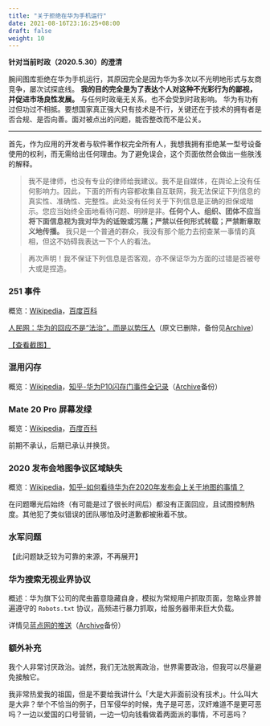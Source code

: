 ```yaml
---
title: "关于拒绝在华为手机运行"
date: 2021-08-16T23:16:25+08:00
draft: false
weight: 10
---
```


**针对当前时政（2020.5.30）的澄清**

腕间图库拒绝在华为手机运行，其原因完全是因为华为多次以不光明地形式与友商竞争，屡次试探底线。 **我的目的完全是为了表达个人对这种不光彩行为的鄙视，并促进市场良性发展。** 与任何时政毫无关系，也不会受到时政影响。 华为有功有过但功过不相抵。要想国家真正强大只有技术是不行，关键还在于技术的拥有者是否合规、是否向善。面对被点出的问题，能否整改而不是公关。

---

首先，作为应用的开发者与软件著作权完全所有人，我想我拥有拒绝某一型号设备使用的权利，而无需给出任何理由。为了避免误会，这个页面依然会做出一些肤浅的解释。

> 我不是律师，也没有专业的律师给我建议。我不是自媒体，在舆论上没有任何影响力。因此，下面的所有内容都收集自互联网，我无法保证下列信息的真实性、准确性、完整性。此处没有任何关于下列信息是正确的担保或暗示。您应当始终全面地看待问题、明辨是非。**任何个人、组织、团体不应当将下面信息视为我对华为的诋毁或污蔑；严禁以任何形式转载；严禁断章取义地传播。** 我只是一个普通的群众，我没有那个能力去彻查某一事情的真相，但这不妨碍我表达一下个人的看法。

> 再次声明！我不保证下列信息是否客观，亦不保证华为方面的过错是否被夸大或是捏造。

### 251 事件

概览：[Wikipedia](https://zh.wikipedia.org/wiki/華為251事件)，[百度百科](https://baike.baidu.com/item/李洪元/24178920?fr=aladdin)

[人民网：华为的回应不是“法治”，而是以势压人](http://yuqing.people.com.cn/n1/2019/1203/c209043-31487738.html)（原文已删除，备份见[Archive](https://web.archive.org/web/20191204063655/http://yuqing.people.com.cn/n1/2019/1203/c209043-31487738.html)）

[【查看截图】](https://raw.githubusercontent.com/wiki/liangchenhe55/wear-gallery/imgs/hw_251.jpg)

### 混用闪存

概览：[Wikipedia](https://zh.wikipedia.org/wiki/对华为的争议#产品品质)，[知乎-华为P10闪存门事件全记录](https://zhuanlan.zhihu.com/p/26508723)（[Archive](https://web.archive.org/web/20191208025921/https://zhuanlan.zhihu.com/p/26508723)备份）

### Mate 20 Pro 屏幕发绿

概览：[Wikipedia](https://zh.wikipedia.org/wiki/对华为的争议#产品品质)，[百度百科](https://baike.baidu.com/item/华为绿屏门/23127132?fr=aladdin)

前期不承认，后期已承认并换货。

### 2020 发布会地图争议区域缺失

概览：[Wikipedia](https://zh.wikipedia.org/wiki/对华为的争议#政治争议)，[知乎-如何看待华为在2020年发布会上关于地图的事情？](https://www.zhihu.com/question/374722202)

在问题曝光后始终（有可能是过了很长时间后）都没有正面回应，且试图控制热度。其他犯了类似错误的团队哪怕及时道歉都被揪着不放。

### 水军问题

【此问题缺乏较为可靠的来源，不再展开】

### 华为搜索无视业界协议

概述：华为旗下公司的爬虫蓄意隐藏自身，模拟为常规用户抓取页面，忽略业界普遍遵守的 `Robots.txt` 协议，高频进行暴力抓取，给服务器带来巨大负载。

详情见[蓝点网的推送](https://mp.weixin.qq.com/s?__biz=MzA3MjUzNzE1OA==&mid=2247492008&idx=1&sn=78338204cbb1d59a13dc9d5c6d421568)（[Archive](https://web.archive.org/web/20200511142448/https://mp.weixin.qq.com/s?__biz=MzA3MjUzNzE1OA==&mid=2247492008&idx=1&sn=78338204cbb1d59a13dc9d5c6d421568)备份）

### 额外补充

我个人非常讨厌政治。诚然，我们无法脱离政治，世界需要政治，但我可以尽量避免接触它。

我非常热爱我的祖国，但是不要给我讲什么「大是大非面前没有技术」。什么叫大是大非？举个不恰当的例子，日军侵华的时候，鬼子是可恶，汉奸难道不是更可恶吗？一边以爱国的口号营销，一边一切向钱看做着两面派的事情，不可恶吗？
